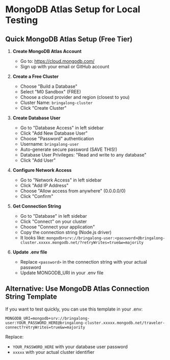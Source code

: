 # MongoDB Atlas Setup for Local Testing

## Quick MongoDB Atlas Setup (Free Tier)

1. **Create MongoDB Atlas Account**
   - Go to: https://cloud.mongodb.com/
   - Sign up with your email or GitHub account

2. **Create a Free Cluster**
   - Choose "Build a Database" 
   - Select "M0 Sandbox" (FREE)
   - Choose a cloud provider and region (closest to you)
   - Cluster Name: `bringalong-cluster`
   - Click "Create Cluster"

3. **Create Database User**
   - Go to "Database Access" in left sidebar
   - Click "Add New Database User"
   - Choose "Password" authentication
   - Username: `bringalong-user`
   - Auto-generate secure password (SAVE THIS!)
   - Database User Privileges: "Read and write to any database"
   - Click "Add User"

4. **Configure Network Access**
   - Go to "Network Access" in left sidebar
   - Click "Add IP Address"
   - Choose "Allow access from anywhere" (0.0.0.0/0)
   - Click "Confirm"

5. **Get Connection String**
   - Go to "Database" in left sidebar
   - Click "Connect" on your cluster
   - Choose "Connect your application"
   - Copy the connection string (Node.js driver)
   - It looks like: `mongodb+srv://bringalong-user:<password>@bringalong-cluster.xxxxx.mongodb.net/?retryWrites=true&w=majority`

6. **Update .env file**
   - Replace `<password>` in the connection string with your actual password
   - Update MONGODB_URI in your .env file

## Alternative: Use MongoDB Atlas Connection String Template

If you want to test quickly, you can use this template in your .env:

```
MONGODB_URI=mongodb+srv://bringalong-user:YOUR_PASSWORD_HERE@bringalong-cluster.xxxxx.mongodb.net/traveler-connect?retryWrites=true&w=majority
```

Replace:
- `YOUR_PASSWORD_HERE` with your database user password
- `xxxxx` with your actual cluster identifier
